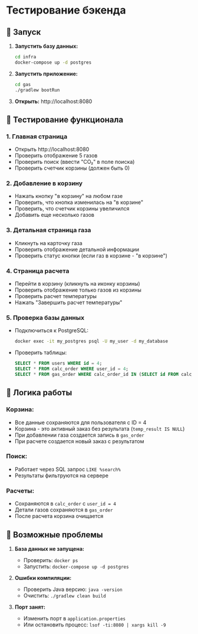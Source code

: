 # Тестирование бэкенда

## 🚀 Запуск

1. **Запустить базу данных:**
   ```bash
   cd infra
   docker-compose up -d postgres
   ```

2. **Запустить приложение:**
   ```bash
   cd gas
   ./gradlew bootRun
   ```

3. **Открыть:** http://localhost:8080

## 🧪 Тестирование функционала

### 1. Главная страница
- Открыть http://localhost:8080
- Проверить отображение 5 газов
- Проверить поиск (ввести "CO₂" в поле поиска)
- Проверить счетчик корзины (должен быть 0)

### 2. Добавление в корзину
- Нажать кнопку "в корзину" на любом газе
- Проверить, что кнопка изменилась на "в корзине"
- Проверить, что счетчик корзины увеличился
- Добавить еще несколько газов

### 3. Детальная страница газа
- Кликнуть на карточку газа
- Проверить отображение детальной информации
- Проверить статус кнопки (если газ в корзине - "в корзине")

### 4. Страница расчета
- Перейти в корзину (кликнуть на иконку корзины)
- Проверить отображение только газов из корзины
- Проверить расчет температуры
- Нажать "Завершить расчет температуры"

### 5. Проверка базы данных
- Подключиться к PostgreSQL:
  ```bash
  docker exec -it my_postgres psql -U my_user -d my_database
  ```
- Проверить таблицы:
  ```sql
  SELECT * FROM users WHERE id = 4;
  SELECT * FROM calc_order WHERE user_id = 4;
  SELECT * FROM gas_order WHERE calc_order_id IN (SELECT id FROM calc_order WHERE user_id = 4);
  ```

## 🔧 Логика работы

### Корзина:
- Все данные сохраняются для пользователя с ID = 4
- Корзина - это активный заказ без результата (`temp_result IS NULL`)
- При добавлении газа создается запись в `gas_order`
- При расчете создается новый заказ с результатом

### Поиск:
- Работает через SQL запрос `LIKE %search%`
- Результаты фильтруются на сервере

### Расчеты:
- Сохраняются в `calc_order` с `user_id = 4`
- Детали газов сохраняются в `gas_order`
- После расчета корзина очищается

## 🐛 Возможные проблемы

1. **База данных не запущена:**
   - Проверить: `docker ps`
   - Запустить: `docker-compose up -d postgres`

2. **Ошибки компиляции:**
   - Проверить Java версию: `java -version`
   - Очистить: `./gradlew clean build`

3. **Порт занят:**
   - Изменить порт в `application.properties`
   - Или остановить процесс: `lsof -ti:8080 | xargs kill -9`
